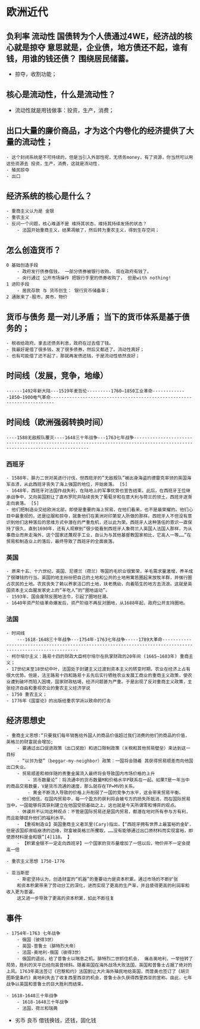 # 欧洲近代
## 负利率 **流动性** 国债转为个人债通过4WE，经济战的核心就是掠夺 意思就是，企业债，地方债还不起，谁有钱，用谁的钱还债？ 围绕居民储蓄。
 - 掠夺，收割功能；

## 核心是流动性，什么是流动性？
 - 流动性就是用钱做事：投资，生产，消费；

## 出口大量的廉价商品，才为这个内卷化的经济提供了大量的流动性；
	- 这个封闭系统是不可持续的，但是当引入外部性呢，无债务money，有了资源，你当然可以用这些资源去 投资，生产，消费，这就是流动性.
	- 殖民掠夺
	- 出口

## 经济系统的核心是什么？
	- 重商主义认为是 金银
	- 重农主义
	- 反问一个问题，核心难道不是 维持其状态，维持其持续发扬的状态？
		- 法国开始重商主义，结果凋敝了，然后转为重农主义，得到生存空间；



## 怎么创造货币？
	0 基础创造手段
		- 政府发行债券借钱， 一部分债券被银行收购， 现在政府有钱了。
		- 央行通过 公开市场操作 把银行手里的债券收购了， 但是with nothing!
	1 进阶手段
		- 居民存款 与 货币创生： 银行货币储备率；
	2 通胀来了-股市，房市，物价

## 货币与债务 是一对儿矛盾； 当下的货币体系是基于债务的；
	- 税收给政府，拿去还债务利息，政府在过去借了钱。
	- 我最好是借了很多钱，发了很多债券，然后又都还了。流动性真好；
	- 也有可能借了还不起了，那就再发债还钱，于是流动性依然良好；


## 时间线（发展，竞争，地缘）
	------1492年新大陆---1519年麦哲伦---------1760—1850工业革命-------------1850—1900电气革命-----------------------------------------------------------------------

	
## 时间线（欧洲强弱转换时间）
	----1588无敌舰队覆灭----1648三十年战争---1763七年战争---------------------------------------------------------------------------------------------------------------------------

### 西班牙
	- 1588年，腓力二世对英进行讨伐，但西班牙的“无敌舰队”被出身海盗的德雷克率领的英国海军击溃，从此西班牙丧失了海上强国的地位，开始衰落。 [5] 
	- 1648年，西班牙对法国作战失利，在陆地上的军事优势也宣告结束。此后，在西班牙王位继承战争中，又向英国割让了直布罗陀并陆续丧失了葡萄牙和在意大利与荷兰的领土，西班牙逐渐走向衰落。 [5]
	- 他们把制造业交给欧洲北部，即使是重要的海上贸易，在他们看来，也不是最荣耀的。他们心目中最重视的，还是征服和掠夺，就象他们在美洲对印第安人所做的那样。西班牙人不但没有意识到他们这种落后的思维方式中潜在的严重危机，还以此为荣。西班牙人这种落伍的意识一直保持了很久，直到1690年，还有人观察到“很少能看到西班牙人象荷兰人英国人法国人那样，为从事商业而奔走海外，这个国家还蔑视手工业，自认为与其他基督教国家相比，它高人一等……”在贸易和制造业上的落后，最终导致了西班牙的全面衰落。

### 英国
	- 原来十五、十六世纪，英国、尼德兰（荷兰）等国的毛织业很繁荣，羊毛需求量激增，养羊成了很赚钱的行当。英国的地主纷纷把自己的土地和公共的土地用篱笆圈起来放牧羊群，并强行圈占农民的土地。农民丧失了赖以养家活口的土地，扶老携幼，向着陌生的地方去流浪。这就是英国资本主义血腥发家史上的“羊吃人”的“圈地运动”。
	- 1593年，国会废除反圈地法令，引起了圈地狂潮。
	- 1640年资产阶级革命爆发后，资产阶级不再反对圈地，从1688年起，政府公开支持圈地。


### 法国
	- 时间线
		---1618-1648三十年战争---1754年-1763七年战争-----1789大革命------------------------------------------------------------------------------------------------------------
	- 柯尔培尔主义：路易十四的财政大臣柯尔培尔在执掌财政的20年间 (1665—1683年) 重商主义；
	- 17世纪末至18世纪中叶，法国处于封建主义过渡到资本主义的转变时期，农业在经济上占有很大优势。但是，法王路易十四和路易十五先后实行牺牲农业发展工商业的重商主义政策，使农业遭到破坏而陷入困境，国家财政枯竭，经济问题甚为严重。于是出现了反对重商主义政策，主张经济自由和重视农业的重农主义经济学说
	- 1750 重农主义；
	- 1776年《国富论》的出版给重农学派以致命的打击

## 经济思想史
	- 重商主义思想:“只要我们每年销售给外国人的商品价值超过我们消费的他们的商品的价值，英格兰的财富就会增加; 
		- 要通过出口促进政策（出口奖励）和进口限制政策（关税和其他贸易壁垒）来达到这一目标
		- “以邻为壑”（beggar-my-neighbor）政策：一国将会随着 其获得贸易顺差而向他国出口失业。
		- 贸易顺差和相伴随的贵重金属流入最终将会导致国内市场价格的上升
			- 货币数量论”：将流通中的货币数量M和价格水平P联系在一起。如果T是一年当中的商品交易数量，V是货币流通的速度，那么就存在TP=MV的关系。
			- 黄金不断流入导致的价格上升削弱了一国的竞争力水平，这会带来贸易平衡。
		- 他们相信，在国内贸易中，每一个盈方的获利将会被亏方的损失所抵消，而在国际贸易当中，一国能够将其获利建立在他国受损基础之上，这也就是今天所谓零和博弈的观点。
		- 休谟并不认同这种观点：不管是国际贸易还是国内贸易，都潜在地对所有参与方有利，而且能够提升他们的福利水平。
		- 【重视制造业】英国重商主义者凯里(Cary)指出，【“西班牙拥有世界上最富裕的金矿，但是该国却濒临崩溃的边缘，财富被英格兰所攫取，……没有能够通过出口原材料而实现富裕，即使原材料是金和银”[4]118。 】
		- 【积累金银不一定走向西班牙】一个国家的货币量增加了一倍以后，物价并不一定会提高一倍

	- 重农主义思想 1750-1776

	- 亚当斯密
		- 斯密坚持认为，创造财富的“机器”的重要动力是资本积累。通过市场的不断扩张
		和资本积累带来了劳动分工的深化，进而实现了更高的生产率，并且使得更高的利润率和收入更为普遍，
		这又进一步导致了更高的资本积累，如此不断往复

## 事件
	- 1754年-1763 七年战争 
		- 俄国（彼得3世）
		- 英国-普鲁士（腓特烈大帝）
		- 法国-奥地利-俄国（彼得3世）
		- 俄国的退出，给了普鲁士以喘息之机。腓特烈二世抓住机会， 痛击奥地利，一举扭转了局势，胜利的天平已经向英普倾斜。随着英国在海外战场大败法国，英国和普鲁士占据了绝对的上风。1763年英法签订《巴黎和约》法国割让大片海外殖民地给英国，而普奥也签订了《胡贝图斯堡条约》奥地利失去了收复西里西亚的机会，普鲁士永久获得西里西亚的宣称。由此，七年战争以英国和普鲁士的巨大胜利而结束。

	- 1618-1648三十年战争
		- 1618-1648三十年战争
		- 法国，荷兰和瑞典


- 劣币 良币 借钱换钱，还钱，固化钱



